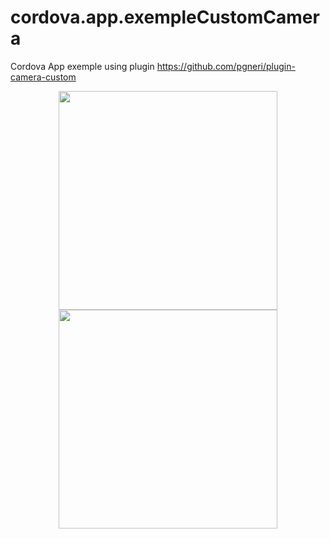 # cordova.app.exempleCustomCamera
Cordova App exemple using plugin https://github.com/pgneri/plugin-camera-custom

<p align="center"> <img src="https://cloud.githubusercontent.com/assets/15379047/18616137/e47c906c-7d8c-11e6-8606-005b6668895b.PNG" width="350"/>
<img src="https://cloud.githubusercontent.com/assets/15379047/18616163/0b8d3cce-7d8d-11e6-8a4c-6b50d80e6c8c.PNG" width="350" padding-left="20px"/> </p>
